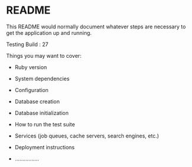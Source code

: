 # README

This README would normally document whatever steps are necessary to get the
application up and running.

Testing Build : 27

Things you may want to cover:

* Ruby version

* System dependencies

* Configuration

* Database creation

* Database initialization

* How to run the test suite

* Services (job queues, cache servers, search engines, etc.)

* Deployment instructions

* ................
